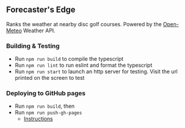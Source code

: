 ## Forecaster's Edge

Ranks the weather at nearby disc golf courses. Powered by the [Open-Meteo](https://open-meteo.com/) Weather API.

### Building & Testing

- Run `npm run build` to compile the typescript
- Run `npm run lint` to run eslint and format the typescript
- Run `npm run start` to launch an http server for testing. Visit the url printed on the screen to test

### Deploying to GitHub pages

- Run `npm run build`, then
- Run `npm run push-gh-pages`
  - [Instructions](https://gist.github.com/OleksiyRudenko/7e94aa2d18927e0c5e65b2b5a1c0e375)
